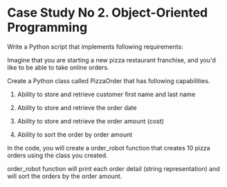 # Case Study No 2. Object-Oriented Programming

Write a Python script that implements following requirements:

Imagine that you are starting a new pizza restaurant franchise, and you'd like to be able to take online orders.

Create a Python class called PizzaOrder that has following capabilities.

1. Ability to store and retrieve customer first name and last name

2. Ability to store and retrieve the order date

3. Ability to store and retrieve the order amount (cost)

4. Ability to sort the order by order amount

In the code, you will create a order_robot function that creates 10 pizza orders using the class you created.

order_robot function will print each order detail (string representation) and will sort the orders by the order amount.
